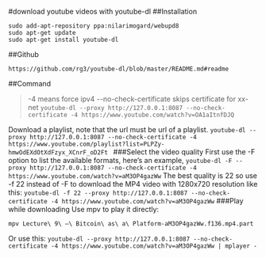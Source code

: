 #download youtube videos with youtube-dl
##Installation
```
sudo add-apt-repository ppa:nilarimogard/webupd8
sudo apt-get update
sudo apt-get install youtube-dl
```
##Github
```
https://github.com/rg3/youtube-dl/blob/master/README.md#readme
```
##Command
>-4 means force ipv4
>--no-check-certificate skips certificate for xx-net
`
youtube-dl --proxy http://127.0.0.1:8087 --no-check-certificate -4 https://www.youtube.com/watch?v=OA1aItnfDJQ
`

Download a playlist, note that the url must be url of a playlist.
`
youtube-dl --proxy http://127.0.0.1:8087 --no-check-certificate -4  https://www.youtube.com/playlist?list=PLPZy-hmwOdEXdOtXdFzyx_XCnrF_oD2Ft 
`
###Select the video quality
First use the -F option to list the available formats, here’s an example,
`
youtube-dl -F --proxy http://127.0.0.1:8087 --no-check-certificate -4 https://www.youtube.com/watch?v=aM3OP4gazWw
`
The best quality is 22 so use -f 22 instead of -F to download the MP4 video with 1280x720 resolution like this:
`
youtube-dl -f 22 --proxy http://127.0.0.1:8087 --no-check-certificate -4 https://www.youtube.com/watch?v=aM3OP4gazWw
` 
###Play while downloading
Use mpv to play it directly:
```
mpv Lecture\ 9\ —\ Bitcoin\ as\ a\ Platform-aM3OP4gazWw.f136.mp4.part 
```
Or use this:
`
youtube-dl --proxy http://127.0.0.1:8087 --no-check-certificate -4 https://www.youtube.com/watch?v=aM3OP4gazWw | mplayer -
`